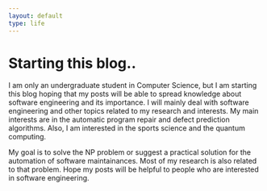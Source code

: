 ```yaml
---
layout: default
type: life
---
```


# Starting this blog..

I am only an undergraduate student in Computer Science, but I am starting this blog hoping that my posts will be able to spread knowledge about software engineering and its importance. I will mainly deal with software engineering and other topics related to my research and interests. My main interests are in the automatic program repair and defect prediction algorithms. Also, I am interested in the sports science and the quantum computing.

My goal is to solve the NP problem or suggest a practical solution for the automation of software maintainances. Most of my research is also related to that problem. Hope my posts will be helpful to people who are interested in software engineering.